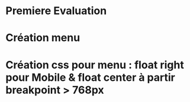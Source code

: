 # Premiere Evaluation

# Création menu 
# Création css pour menu : float right pour Mobile & float center à partir breakpoint > 768px
